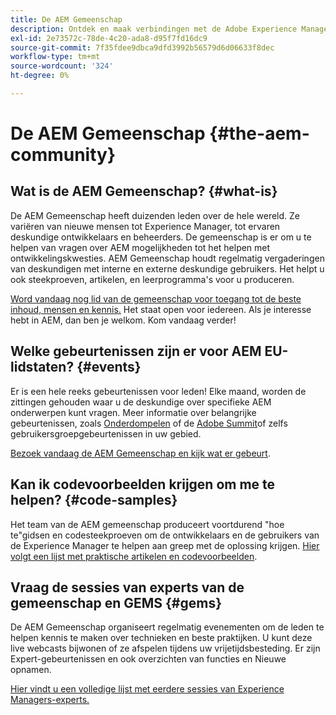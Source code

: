 ```yaml
---
title: De AEM Gemeenschap
description: Ontdek en maak verbindingen met de Adobe Experience Manager Community.
exl-id: 2e73572c-78de-4c20-ada8-d95f7fd16dc9
source-git-commit: 7f35fdee9dbca9dfd3992b56579d6d06633f8dec
workflow-type: tm+mt
source-wordcount: '324'
ht-degree: 0%

---
```


# De AEM Gemeenschap {#the-aem-community}

## Wat is de AEM Gemeenschap? {#what-is}

De AEM Gemeenschap heeft duizenden leden over de hele wereld. Ze variëren van nieuwe mensen tot Experience Manager, tot ervaren deskundige ontwikkelaars en beheerders. De gemeenschap is er om u te helpen van vragen over AEM mogelijkheden tot het helpen met ontwikkelingskwesties. AEM Gemeenschap houdt regelmatig vergaderingen van deskundigen met interne en externe deskundige gebruikers. Het helpt u ook steekproeven, artikelen, en leerprogramma&#39;s voor u produceren.

[Word vandaag nog lid van de gemeenschap voor toegang tot de beste inhoud, mensen en kennis.](https://experienceleaguecommunities.adobe.com/t5/adobe-experience-manager/ct-p/adobe-experience-manager-community) Het staat open voor iedereen. Als je interesse hebt in AEM, dan ben je welkom. Kom vandaag verder!

## Welke gebeurtenissen zijn er voor AEM EU-lidstaten? {#events}

Er is een hele reeks gebeurtenissen voor leden! Elke maand, worden de zittingen gehouden waar u de deskundige over specifieke AEM onderwerpen kunt vragen. Meer informatie over belangrijke gebeurtenissen, zoals [Onderdompelen](https://help-forums.adobe.com/content/adobeforums/en/experience-manager-forum/adobe-experience-manager.topic.html/forum__fb7p-the_immerseagendai.html) of de [Adobe Summit](https://business.adobe.com/summit/adobe-summit.html)of zelfs gebruikersgroepgebeurtenissen in uw gebied.

[Bezoek vandaag de AEM Gemeenschap en kijk wat er gebeurt](https://help-forums.adobe.com/content/adobeforums/en/experience-manager-forum/adobe-experience-manager.html).

## Kan ik codevoorbeelden krijgen om me te helpen? {#code-samples}

Het team van de AEM gemeenschap produceert voortdurend &quot;hoe te&quot;gidsen en codesteekproeven om de ontwikkelaars en de gebruikers van de Experience Manager te helpen aan greep met de oplossing krijgen. [Hier volgt een lijst met praktische artikelen en codevoorbeelden](https://experienceleaguecommunities.adobe.com/t5/adobe-experience-manager/ct-p/adobe-experience-manager-community).

## Vraag de sessies van experts van de gemeenschap en GEMS {#gems}

De AEM Gemeenschap organiseert regelmatig evenementen om de leden te helpen kennis te maken over technieken en beste praktijken. U kunt deze live webcasts bijwonen of ze afspelen tijdens uw vrijetijdsbesteding. Er zijn Expert-gebeurtenissen en ook overzichten van functies en Nieuwe opnamen.

[Hier vindt u een volledige lijst met eerdere sessies van Experience Managers-experts.](https://experienceleague.adobe.com/docs/experience-manager-guides-learn/tutorials/knowledge-base/expert-session/expert-session.html?lang=en)

